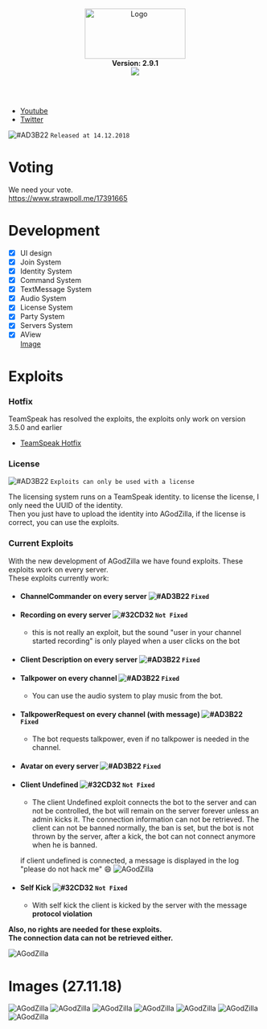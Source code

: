 <p align="center">
  <br>
  <img width="200" height="100" alt="Logo" src="https://files.catbox.moe/1tk07f.png" />
  <br>
    <b>Version: 2.9.1 </b>
  <br>
<a href="https://github.com/cydolo/AGodZilla/releases" target="_blank">
  <img  align="center" src="https://pngimage.net/wp-content/uploads/2018/05/button-flat-png-7.png"/>
</a>


  <br><br>
 </p>
 

- [Youtube](https://www.youtube.com/channel/UCgfXkVhgB1urzdvCJt6gR_w)  
- [Twitter](https://twitter.com/cydolo)     

![#AD3B22](https://placehold.it/15/AD3B22/000000?text=+) `Released at 14.12.2018`  

# Voting
We need your vote.  
https://www.strawpoll.me/17391665

# Development

- [x] UI design
- [x] Join System
- [x] Identity System
- [x] Command System
- [x] TextMessage System 
- [x] Audio System
- [x] License System
- [x] Party System
- [x] Servers System
- [x] AView   
   <a target="_blank" href="https://files.catbox.moe/zpaqgf.PNG">Image</a>

# Exploits

### Hotfix
TeamSpeak has resolved the exploits, the exploits only work on version 3.5.0 and earlier

- [TeamSpeak Hotfix](https://forum.teamspeak.com/threads/138368-TeamSpeak-3-server-3-5-1-hotfix-released?p=464166#post464166)  

### License
![#AD3B22](https://placehold.it/15/AD3B22/000000?text=+) `Exploits can only be used with a license`    

The licensing system runs on a TeamSpeak identity. to license the license, I only need the UUID of the identity.   
Then you just have to upload the identity into AGodZilla, if the license is correct, you can use the exploits.

### Current Exploits
With the new development of AGodZilla we have found exploits. These exploits work on every server.  
These exploits currently work:    
- #### ChannelCommander on every server ![#AD3B22](https://placehold.it/15/AD3B22/000000?text=+) `Fixed` 
- #### Recording on every server ![#32CD32](https://placehold.it/15/32CD32/000000?text=+) `Not Fixed` 
  * this is not really an exploit, but the sound "user in your channel started recording" is only played when a user clicks on the bot
- #### Client Description on every server ![#AD3B22](https://placehold.it/15/AD3B22/000000?text=+) `Fixed` 
- #### Talkpower on every channel ![#AD3B22](https://placehold.it/15/AD3B22/000000?text=+) `Fixed` 
  * You can use the audio system to play music from the bot. 
- #### TalkpowerRequest on every channel (with message) ![#AD3B22](https://placehold.it/15/AD3B22/000000?text=+) `Fixed` 
  * The bot requests talkpower, even if no talkpower is needed in the channel.
- #### Avatar on every server ![#AD3B22](https://placehold.it/15/AD3B22/000000?text=+) `Fixed`   
- #### Client Undefined  ![#32CD32](https://placehold.it/15/32CD32/000000?text=+) `Not Fixed` 
  * The client Undefined exploit connects the bot to the server and can not be controlled, the bot will remain on the server forever unless an admin kicks it. The connection information can not be retrieved. The client can not be banned normally, the ban is set, but the bot is not thrown by the server, after a kick, the bot can not connect anymore when he is banned.   
    
   if client undefined is connected, a message is displayed in the log "please do not hack me" 😄
   ![AGodZilla](https://files.catbox.moe/yk4u7d.PNG)  
- #### Self Kick ![#32CD32](https://placehold.it/15/32CD32/000000?text=+) `Not Fixed` 
  * With self kick the client is kicked by the server with the message **protocol violation**  
  
**Also, no rights are needed for these exploits.**  
**The connection data can not be retrieved either.**  

![AGodZilla](https://files.catbox.moe/yy85c2.png)

# Images (27.11.18)
![AGodZilla](https://files.catbox.moe/txfmor.png)
![AGodZilla](https://files.catbox.moe/y03mjy.png)
![AGodZilla](https://files.catbox.moe/epbifb.png)
![AGodZilla](https://files.catbox.moe/683xci.png)
![AGodZilla](https://files.catbox.moe/as3xjm.png)
![AGodZilla](https://files.catbox.moe/rmdyqu.png)
![AGodZilla](https://files.catbox.moe/x0rpkw.png)

